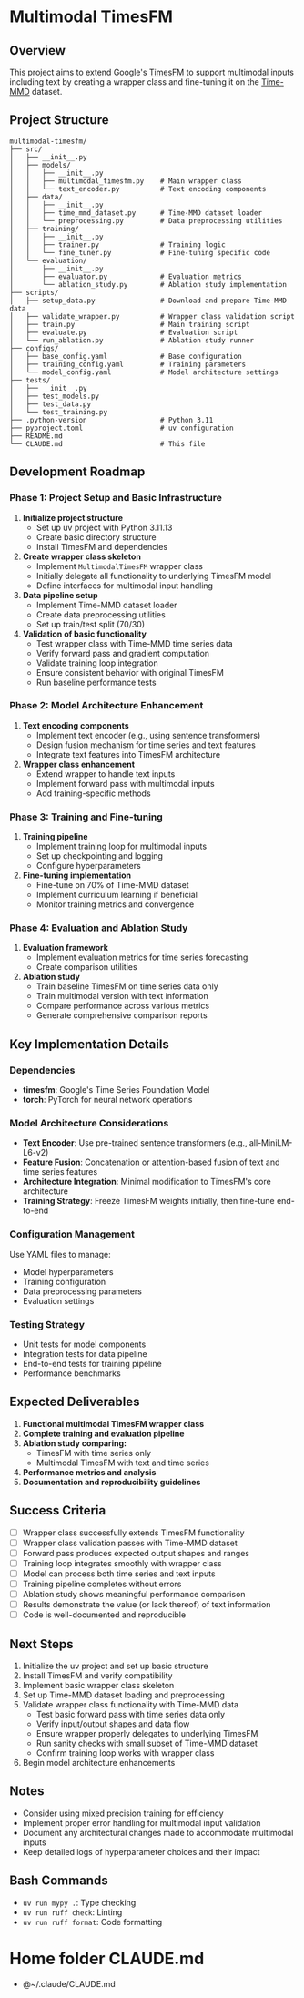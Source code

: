 # Multimodal TimesFM

## Overview

This project aims to extend Google's [TimesFM](https://github.com/google-research/timesfm) to support multimodal inputs including text by creating a wrapper class and fine-tuning it on the [Time-MMD](https://github.com/AdityaLab/Time-MMD) dataset.

## Project Structure

```
multimodal-timesfm/
├── src/
│   ├── __init__.py
│   ├── models/
│   │   ├── __init__.py
│   │   ├── multimodal_timesfm.py    # Main wrapper class
│   │   └── text_encoder.py          # Text encoding components
│   ├── data/
│   │   ├── __init__.py
│   │   ├── time_mmd_dataset.py      # Time-MMD dataset loader
│   │   └── preprocessing.py         # Data preprocessing utilities
│   ├── training/
│   │   ├── __init__.py
│   │   ├── trainer.py               # Training logic
│   │   └── fine_tuner.py            # Fine-tuning specific code
│   └── evaluation/
│       ├── __init__.py
│       ├── evaluator.py             # Evaluation metrics
│       └── ablation_study.py        # Ablation study implementation
├── scripts/
│   ├── setup_data.py                # Download and prepare Time-MMD data
│   ├── validate_wrapper.py          # Wrapper class validation script
│   ├── train.py                     # Main training script
│   ├── evaluate.py                  # Evaluation script
│   └── run_ablation.py              # Ablation study runner
├── configs/
│   ├── base_config.yaml             # Base configuration
│   ├── training_config.yaml         # Training parameters
│   └── model_config.yaml            # Model architecture settings
├── tests/
│   ├── __init__.py
│   ├── test_models.py
│   ├── test_data.py
│   └── test_training.py
├── .python-version                  # Python 3.11
├── pyproject.toml                   # uv configuration
├── README.md
└── CLAUDE.md                        # This file
```

## Development Roadmap

### Phase 1: Project Setup and Basic Infrastructure

1. **Initialize project structure**
   - Set up uv project with Python 3.11.13
   - Create basic directory structure
   - Install TimesFM and dependencies
2. **Create wrapper class skeleton**
   - Implement `MultimodalTimesFM` wrapper class
   - Initially delegate all functionality to underlying TimesFM model
   - Define interfaces for multimodal input handling
3. **Data pipeline setup**
   - Implement Time-MMD dataset loader
   - Create data preprocessing utilities
   - Set up train/test split (70/30)
4. **Validation of basic functionality**
   - Test wrapper class with Time-MMD time series data
   - Verify forward pass and gradient computation
   - Validate training loop integration
   - Ensure consistent behavior with original TimesFM
   - Run baseline performance tests

### Phase 2: Model Architecture Enhancement

1. **Text encoding components**
   - Implement text encoder (e.g., using sentence transformers)
   - Design fusion mechanism for time series and text features
   - Integrate text features into TimesFM architecture
2. **Wrapper class enhancement**
   - Extend wrapper to handle text inputs
   - Implement forward pass with multimodal inputs
   - Add training-specific methods

### Phase 3: Training and Fine-tuning

1. **Training pipeline**
   - Implement training loop for multimodal inputs
   - Set up checkpointing and logging
   - Configure hyperparameters
2. **Fine-tuning implementation**
   - Fine-tune on 70% of Time-MMD dataset
   - Implement curriculum learning if beneficial
   - Monitor training metrics and convergence

### Phase 4: Evaluation and Ablation Study

1. **Evaluation framework**
   - Implement evaluation metrics for time series forecasting
   - Create comparison utilities
2. **Ablation study**
   - Train baseline TimesFM on time series data only
   - Train multimodal version with text information
   - Compare performance across various metrics
   - Generate comprehensive comparison reports

## Key Implementation Details

### Dependencies

- **timesfm**: Google's Time Series Foundation Model
- **torch**: PyTorch for neural network operations

### Model Architecture Considerations

- **Text Encoder**: Use pre-trained sentence transformers (e.g., all-MiniLM-L6-v2)
- **Feature Fusion**: Concatenation or attention-based fusion of text and time series features
- **Architecture Integration**: Minimal modification to TimesFM's core architecture
- **Training Strategy**: Freeze TimesFM weights initially, then fine-tune end-to-end

### Configuration Management

Use YAML files to manage:

- Model hyperparameters
- Training configuration
- Data preprocessing parameters
- Evaluation settings

### Testing Strategy

- Unit tests for model components
- Integration tests for data pipeline
- End-to-end tests for training pipeline
- Performance benchmarks

## Expected Deliverables

1. **Functional multimodal TimesFM wrapper class**
2. **Complete training and evaluation pipeline**
3. **Ablation study comparing:**
   - TimesFM with time series only
   - Multimodal TimesFM with text and time series
4. **Performance metrics and analysis**
5. **Documentation and reproducibility guidelines**

## Success Criteria

- [ ] Wrapper class successfully extends TimesFM functionality
- [ ] Wrapper class validation passes with Time-MMD dataset
- [ ] Forward pass produces expected output shapes and ranges
- [ ] Training loop integrates smoothly with wrapper class
- [ ] Model can process both time series and text inputs
- [ ] Training pipeline completes without errors
- [ ] Ablation study shows meaningful performance comparison
- [ ] Results demonstrate the value (or lack thereof) of text information
- [ ] Code is well-documented and reproducible

## Next Steps

1. Initialize the uv project and set up basic structure
2. Install TimesFM and verify compatibility
3. Implement basic wrapper class skeleton
4. Set up Time-MMD dataset loading and preprocessing
5. Validate wrapper class functionality with Time-MMD data
   - Test basic forward pass with time series data only
   - Verify input/output shapes and data flow
   - Ensure wrapper properly delegates to underlying TimesFM
   - Run sanity checks with small subset of Time-MMD dataset
   - Confirm training loop works with wrapper class
6. Begin model architecture enhancements

## Notes

- Consider using mixed precision training for efficiency
- Implement proper error handling for multimodal input validation
- Document any architectural changes made to accommodate multimodal inputs
- Keep detailed logs of hyperparameter choices and their impact

## Bash Commands

- `uv run mypy .`: Type checking
- `uv run ruff check`: Linting
- `uv run ruff format`: Code formatting

# Home folder CLAUDE.md

- @~/.claude/CLAUDE.md
